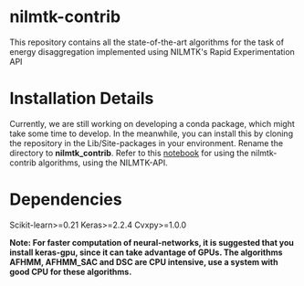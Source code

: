 
# nilmtk-contrib

This repository contains all the state-of-the-art algorithms for the task of energy disaggregation implemented using NILMTK's Rapid Experimentation API

# Installation Details

Currently, we are still working on developing a conda package, which might take some time to develop. In the meanwhile, you can install this by cloning the repository in the Lib/Site-packages  in your environment.  Rename the directory to **nilmtk_contrib**. Refer to this [notebook](https://github.com/nilmtk/nilmtk-contrib/tree/master/sample_notebooks) for using the nilmtk-contrib algorithms, using the NILMTK-API.

# Dependencies

Scikit-learn>=0.21
Keras>=2.2.4 
Cvxpy>=1.0.0


**Note: For faster computation of neural-networks, it is suggested that you install keras-gpu, since it can take advantage of GPUs. The algorithms AFHMM, AFHMM_SAC and DSC are CPU intensive, use a system with good CPU for these algorithms.**

